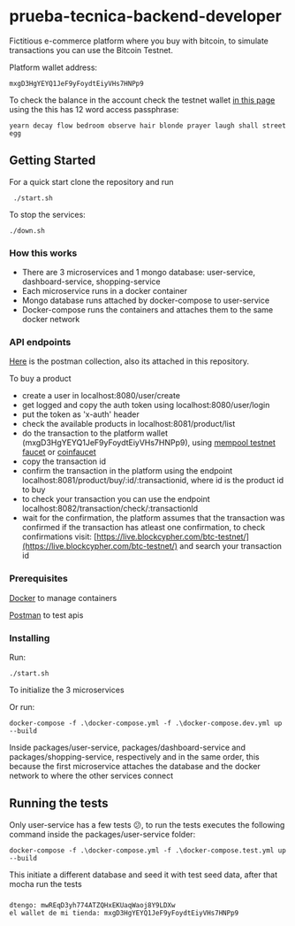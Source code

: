 # prueba-tecnica-backend-developer

Fictitious e-commerce platform where you buy with bitcoin, to simulate transactions you can use the Bitcoin Testnet.

Platform wallet address:

    mxgD3HgYEYQ1JeF9yFoydtEiyVHs7HNPp9



To check the balance in the account check the testnet wallet [in this page](https://counterwallet-testnet.coindaddy.io/#) using the this has 12 word access passphrase:

    yearn decay flow bedroom observe hair blonde prayer laugh shall street egg

## Getting Started

For a quick start clone the repository and run

     ./start.sh

To stop the services:

    ./down.sh

### How this works


*   There are 3 microservices and 1 mongo database: user-service, dashboard-service, shopping-service 
* Each microservice runs in a docker container
* Mongo database runs attached by docker-compose to user-service
* Docker-compose runs the containers and attaches them to the same docker network


### API endpoints

[Here](https://documenter.getpostman.com/view/9136570/SVtWxnqu?version=latest) is the postman collection, also its attached in this repository.

To buy a product

* create a user in localhost:8080/user/create
* get logged and copy the auth token using localhost:8080/user/login
* put the token as 'x-auth' header
* check the available products in localhost:8081/product/list
* do the transaction to the platform wallet (mxgD3HgYEYQ1JeF9yFoydtEiyVHs7HNPp9), using [mempool testnet faucet](https://testnet-faucet.mempool.co/) or [coinfaucet](https://coinfaucet.eu/en/btc-testnet/)
* copy the transaction id
* confirm the transaction in the platform using the endpoint localhost:8081/product/buy/:id/:transactionid, where id is the product id to buy
* to check your transaction you can use the endpoint localhost:8082/transaction/check/:transactionId
* wait for the confirmation, the platform assumes that the transaction was confirmed if the transaction has atleast one confirmation, to check confirmations visit: [https://live.blockcypher.com/btc-testnet/](https://live.blockcypher.com/btc-testnet/) and search your transaction id



### Prerequisites

[Docker](https://www.docker.com/) to manage containers

[Postman](https://www.getpostman.com/) to test apis

### Installing

Run:

    ./start.sh


To initialize the 3 microservices

Or run:

    docker-compose -f .\docker-compose.yml -f .\docker-compose.dev.yml up --build

Inside packages/user-service, packages/dashboard-service and packages/shopping-service, 
respectively and in the same order, this because the first microservice attaches the database and the docker network to where the other services connect

## Running the tests

Only user-service has a few tests 😕, to run the tests executes the following command inside the packages/user-service folder:

    docker-compose -f .\docker-compose.yml -f .\docker-compose.test.yml up --build

This initiate a different database and seed it with test seed data, after that mocha run the tests


### 
    dtengo: mwREqD3yh774ATZQHxEKUaqWaoj8Y9LDXw
    el wallet de mi tienda: mxgD3HgYEYQ1JeF9yFoydtEiyVHs7HNPp9


